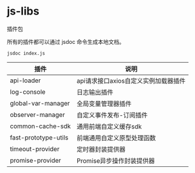 # js-libs
插件包

所有的插件都可以通过 jsdoc 命令生成本地文档。
```
jsdoc index.js
```

插件 | 说明
---|---
api-loader | api请求接口axios自定义实例加载器插件
log-console | 日志输出插件
global-var-manager | 全局变量管理器插件
observer-manager | 自定义事件发布-订阅插件
common-cache-sdk | 通用前端自定义缓存sdk
fast-prototype-utils | 前端通用自定义原型处理函数
timeout-provider | 定时器封装提供器
promise-provider | Promise异步操作封装提供器


